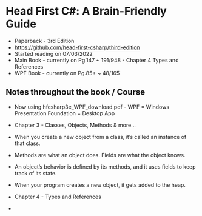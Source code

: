 # Head First C#: A Brain-Friendly Guide

- Paperback - 3rd Edition
- https://github.com/head-first-csharp/third-edition
- Started reading on 07/03/2022
- Main Book - currently on Pg.147 ~ 191/948 - Chapter 4 Types and References
- WPF Book  - currently on Pg.85+ ~ 48/165

## Notes throughout the book / Course

 - Now using hfcsharp3e_WPF_download.pdf - WPF = Windows Presentation Foundation = Desktop App

 - Chapter 3 - Classes, Objects, Methods & more...
 - When you create a new object from a class, it’s called an instance of that class.
 - Methods are what an object does. Fields are what the object knows.
 - An object’s behavior is defined by its methods, and it uses fields to keep track of its state.
 - When your program creates a new object, it gets added to the heap.

 - Chapter 4 - Types and References
 - 
